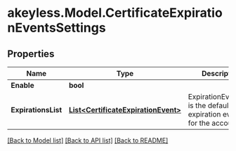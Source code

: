 # akeyless.Model.CertificateExpirationEventsSettings

## Properties

Name | Type | Description | Notes
------------ | ------------- | ------------- | -------------
**Enable** | **bool** |  | [optional] 
**ExpirationsList** | [**List&lt;CertificateExpirationEvent&gt;**](CertificateExpirationEvent.md) | ExpirationEventsList is the default expiration events for the account | [optional] 

[[Back to Model list]](../README.md#documentation-for-models) [[Back to API list]](../README.md#documentation-for-api-endpoints) [[Back to README]](../README.md)

